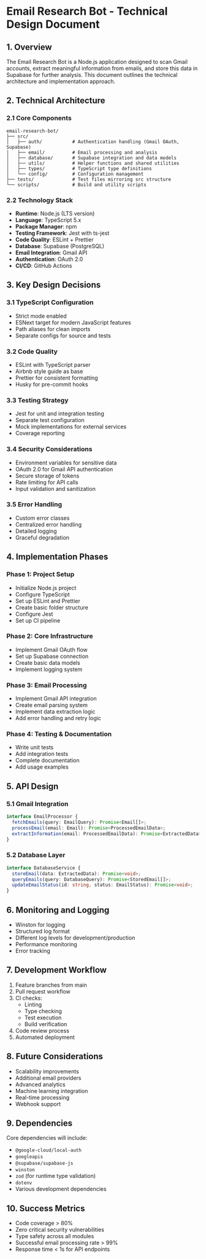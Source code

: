 # Email Research Bot - Technical Design Document

## 1. Overview
The Email Research Bot is a Node.js application designed to scan Gmail accounts, extract meaningful information from emails, and store this data in Supabase for further analysis. This document outlines the technical architecture and implementation approach.

## 2. Technical Architecture

### 2.1 Core Components
```
email-research-bot/
├── src/
│   ├── auth/           # Authentication handling (Gmail OAuth, Supabase)
│   ├── email/          # Email processing and analysis
│   ├── database/       # Supabase integration and data models
│   ├── utils/          # Helper functions and shared utilities
│   ├── types/          # TypeScript type definitions
│   └── config/         # Configuration management
├── tests/              # Test files mirroring src structure
└── scripts/            # Build and utility scripts
```

### 2.2 Technology Stack
- **Runtime**: Node.js (LTS version)
- **Language**: TypeScript 5.x
- **Package Manager**: npm
- **Testing Framework**: Jest with ts-jest
- **Code Quality**: ESLint + Prettier
- **Database**: Supabase (PostgreSQL)
- **Email Integration**: Gmail API
- **Authentication**: OAuth 2.0
- **CI/CD**: GitHub Actions

## 3. Key Design Decisions

### 3.1 TypeScript Configuration
- Strict mode enabled
- ESNext target for modern JavaScript features
- Path aliases for clean imports
- Separate configs for source and tests

### 3.2 Code Quality
- ESLint with TypeScript parser
- Airbnb style guide as base
- Prettier for consistent formatting
- Husky for pre-commit hooks

### 3.3 Testing Strategy
- Jest for unit and integration testing
- Separate test configuration
- Mock implementations for external services
- Coverage reporting

### 3.4 Security Considerations
- Environment variables for sensitive data
- OAuth 2.0 for Gmail API authentication
- Secure storage of tokens
- Rate limiting for API calls
- Input validation and sanitization

### 3.5 Error Handling
- Custom error classes
- Centralized error handling
- Detailed logging
- Graceful degradation

## 4. Implementation Phases

### Phase 1: Project Setup
- Initialize Node.js project
- Configure TypeScript
- Set up ESLint and Prettier
- Create basic folder structure
- Configure Jest
- Set up CI pipeline

### Phase 2: Core Infrastructure
- Implement Gmail OAuth flow
- Set up Supabase connection
- Create basic data models
- Implement logging system

### Phase 3: Email Processing
- Implement Gmail API integration
- Create email parsing system
- Implement data extraction logic
- Add error handling and retry logic

### Phase 4: Testing & Documentation
- Write unit tests
- Add integration tests
- Complete documentation
- Add usage examples

## 5. API Design

### 5.1 Gmail Integration
```typescript
interface EmailProcessor {
  fetchEmails(query: EmailQuery): Promise<Email[]>;
  processEmail(email: Email): Promise<ProcessedEmailData>;
  extractInformation(email: ProcessedEmailData): Promise<ExtractedData>;
}
```

### 5.2 Database Layer
```typescript
interface DatabaseService {
  storeEmail(data: ExtractedData): Promise<void>;
  queryEmails(query: DatabaseQuery): Promise<StoredEmail[]>;
  updateEmailStatus(id: string, status: EmailStatus): Promise<void>;
}
```

## 6. Monitoring and Logging
- Winston for logging
- Structured log format
- Different log levels for development/production
- Performance monitoring
- Error tracking

## 7. Development Workflow
1. Feature branches from main
2. Pull request workflow
3. CI checks:
   - Linting
   - Type checking
   - Test execution
   - Build verification
4. Code review process
5. Automated deployment

## 8. Future Considerations
- Scalability improvements
- Additional email providers
- Advanced analytics
- Machine learning integration
- Real-time processing
- Webhook support

## 9. Dependencies
Core dependencies will include:
- `@google-cloud/local-auth`
- `googleapis`
- `@supabase/supabase-js`
- `winston`
- `zod` (for runtime type validation)
- `dotenv`
- Various development dependencies

## 10. Success Metrics
- Code coverage > 80%
- Zero critical security vulnerabilities
- Type safety across all modules
- Successful email processing rate > 99%
- Response time < 1s for API endpoints 